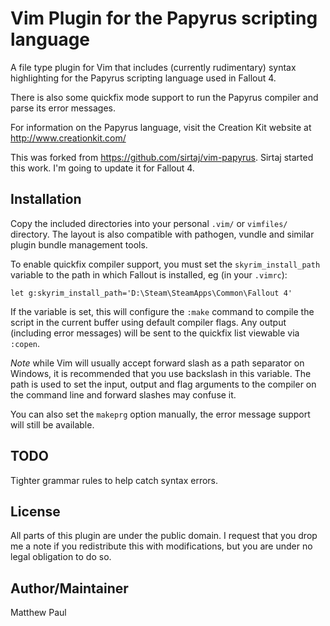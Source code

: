 Vim Plugin for the Papyrus scripting language
=============================================

A file type plugin for Vim that includes (currently rudimentary) syntax
highlighting for the Papyrus scripting language used in Fallout 4.

There is also some quickfix mode support to run the Papyrus compiler and parse
its error messages.

For information on the Papyrus language, visit the Creation Kit website at
http://www.creationkit.com/

This was forked from https://github.com/sirtaj/vim-papyrus. Sirtaj started this work. I'm going to update it for Fallout 4.

Installation
------------

Copy the included directories into your personal `.vim/` or `vimfiles/`
directory. The layout is also compatible with pathogen, vundle and similar
plugin bundle management tools.

To enable quickfix compiler support, you must set the `skyrim_install_path`
variable to the path in which Fallout is installed, eg (in your `.vimrc`):

    let g:skyrim_install_path='D:\Steam\SteamApps\Common\Fallout 4'

If the variable is set, this will configure the `:make` command to compile the
script in the current buffer using default compiler flags. Any output
(including error messages) will be sent to the quickfix list viewable via
`:copen`.

*Note* while Vim will usually accept forward slash as a path separator on
Windows, it is recommended that you use backslash in this variable. The path is
used to set the input, output and flag arguments to the compiler on the command
line and forward slashes may confuse it.

You can also set the `makeprg` option manually, the error message support will
still be available.

TODO
----

Tighter grammar rules to help catch syntax errors.


License
-------

All parts of this plugin are under the public domain. I request that you drop
me a note if you redistribute this with modifications, but you are under no
legal obligation to do so.


Author/Maintainer
-----------------

Matthew Paul
